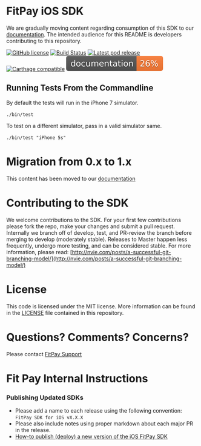 # FitPay iOS SDK 

We are gradually moving content regarding consumption of this SDK to our [documentation](https://docs.fit-pay.com). The intended audience for this README is developers contributing to this repository.

[![GitHub license](https://img.shields.io/github/license/fitpay/fitpay-ios-sdk.svg)](https://github.com/fitpay/fitpay-ios-sdk/blob/develop/LICENSE)
[![Build Status](https://travis-ci.org/fitpay/fitpay-ios-sdk.svg?branch=develop)](https://travis-ci.org/fitpay/fitpay-ios-sdk)
[![Latest pod release](https://img.shields.io/cocoapods/v/FitpaySDK.svg)](https://cocoapods.org/pods/FitpaySDK)
[![Carthage compatible](https://img.shields.io/badge/Carthage-compatible-4BC51D.svg?style=flat)](https://github.com/Carthage/Carthage)
[![Documentation coverage](docs/badge.svg)](docs/badge.svg)

## Running Tests From the Commandline
By default the tests will run in the iPhone 7 simulator.
```
./bin/test
```
To test on a different simulator, pass in a valid simulator same.
```
./bin/test "iPhone 5s"
``` 

# Migration from 0.x to 1.x

This content has been moved to our [documentation](https://docs.fit-pay.com/SDK/iOS/migration/)

# Contributing to the SDK
We welcome contributions to the SDK. For your first few contributions please fork the repo, make your changes and submit a pull request. Internally we branch off of develop, test, and PR-review the branch before merging to develop (moderately stable). Releases to Master happen less frequently, undergo more testing, and can be considered stable. For more information, please read:  [http://nvie.com/posts/a-successful-git-branching-model/](http://nvie.com/posts/a-successful-git-branching-model/)

# License
This code is licensed under the MIT license. More information can be found in the [LICENSE](LICENSE) file contained in this repository.

# Questions? Comments? Concerns?
Please contact [FitPay Support](https://support.fit-pay.com)


# Fit Pay Internal Instructions 
### Publishing Updated SDKs
* Please add a name to each release using the following convention: `FitPay SDK for iOS vX.X.X`
* Please also include notes using proper markdown about each major PR in the release.
* [How-to publish (deploy) a new version of the iOS FitPay SDK](https://fitpay.atlassian.net/wiki/spaces/ENG/pages/92798977/How-to+publish+deploy+a+new+version+of+the+iOS+FitPay+SDK)

